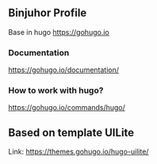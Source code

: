 ## Binjuhor Profile
Base in hugo https://gohugo.io 

### Documentation

https://gohugo.io/documentation/

### How to work with hugo?

https://gohugo.io/commands/hugo/

## Based on template UILite

Link: https://themes.gohugo.io/hugo-uilite/
